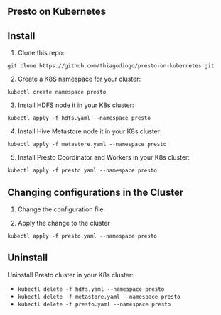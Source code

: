 ## Presto on Kubernetes

## Install

1. Clone this repo:

`git clone https://github.com/thiagodiogo/presto-on-kubernetes.git`

2. Create a K8S namespace for your cluster:

`kubectl create namespace presto`

3. Install HDFS node it in your K8s cluster:

`kubectl apply -f hdfs.yaml --namespace presto`

4. Install Hive Metastore node it in your K8s cluster:

`kubectl apply -f metastore.yaml --namespace presto`

5. Install Presto Coordinator and Workers in your K8s cluster:

`kubectl apply -f presto.yaml --namespace presto`

## Changing configurations in the Cluster

1. Change the configuration file

2. Apply the change to the cluster

`kubectl apply -f presto.yaml --namespace presto`

## Uninstall

Uninstall Presto cluster in your K8s cluster:

* `kubectl delete -f hdfs.yaml --namespace presto`
* `kubectl delete -f metastore.yaml --namespace presto`
* `kubectl delete -f presto.yaml --namespace presto`
